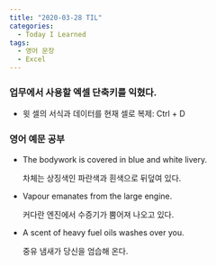 ```yaml
---
title: "2020-03-28 TIL"
categories:
  - Today I Learned
tags:
  - 영어 문장
  - Excel
---
```


### 업무에서 사용할 엑셀 단축키를 익혔다.
  - 윗 셀의 서식과 데이터를 현재 셀로 복제: Ctrl + D

### 영어 예문 공부
  - The bodywork is covered in blue and white livery.
  
    차체는 상징색인 파란색과 흰색으로 뒤덮여 있다.
    
  - Vapour emanates from the large engine.
  
    커다란 엔진에서 수증기가 뿜어져 나오고 있다.
    
  - A scent of heavy fuel oils washes over you.
  
    중유 냄새가 당신을 엄습해 온다.
  
